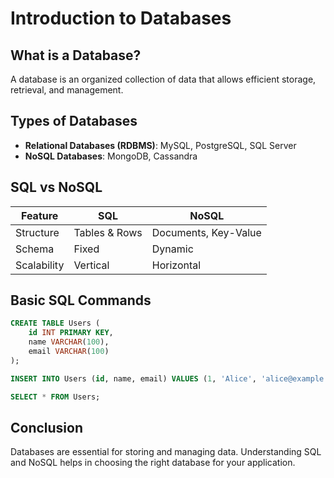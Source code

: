 # Introduction to Databases

## What is a Database?
A database is an organized collection of data that allows efficient storage, retrieval, and management.

## Types of Databases
- **Relational Databases (RDBMS)**: MySQL, PostgreSQL, SQL Server
- **NoSQL Databases**: MongoDB, Cassandra

## SQL vs NoSQL
| Feature | SQL | NoSQL |
|---------|-----|-------|
| Structure | Tables & Rows | Documents, Key-Value |
| Schema | Fixed | Dynamic |
| Scalability | Vertical | Horizontal |

## Basic SQL Commands
```sql
CREATE TABLE Users (
    id INT PRIMARY KEY,
    name VARCHAR(100),
    email VARCHAR(100)
);

INSERT INTO Users (id, name, email) VALUES (1, 'Alice', 'alice@example.com');

SELECT * FROM Users;
```

## Conclusion
Databases are essential for storing and managing data. Understanding SQL and NoSQL helps in choosing the right database for your application.


